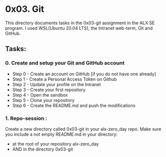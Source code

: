 # 0x03. Git

This directory documents tasks in the 0x03-git assignment in the ALX SE program. 
I used WSL(Ubuntu 20.04 LTS), the Intranet web-term, Git and GitHub.

## Tasks:

### 0. Create and setup your Git and GitHub account

* Step 0 - Create an account on GitHub [if you do not have one already]
* Step 1 - Create a Personal Access Token on Github
* Step 2 - Update your profile on the Intranet
* Step 3 - Create your first repository
* Step 4 - Open the sandbox
* Step 5 - Clone your repository
* Step 6 - Create the README.md and push the modifications
    
### 1. Repo-session :

Create a new directory called 0x03-git in your alx-zero_day repo. Make sure you include a not empty README.md in your directory:
* at the root of your repository alx-zero_day
* AND in the directory 0x03-git
